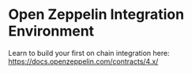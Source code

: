 # Open Zeppelin Integration Environment
Learn to build your first on chain integration here: https://docs.openzeppelin.com/contracts/4.x/
